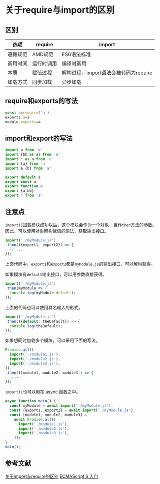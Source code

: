 # 关于require与import的区别

## 区别
选项|require|import
--|--|--
遵循规范|AMD规范|ES6语法标准
调用时间|运行时调用|编译时调用
本质|赋值过程|解构过程，import语法会被转码为require
加载方式|同步加载|异步加载

## require和exports的写法

```js
const a=require('a')
exports.a=a
module.exports=a
```
## import和export的写法
```js
import a from 'a'
import {bb as a} from 'a'
import * as a from 'a'
import {a} from 'a'
import a,{b} from 'a'

export default a
export const a
export function a
export {a,bb}
export * from 'a'
```
## 注意点

`import()`加载模块成功以后，这个模块会作为一个对象，当作`then`方法的参数。因此，可以使用对象解构赋值的语法，获取输出接口。

```javascript
import('./myModule.js')
.then(({export1, export2}) => {
  // ...·
});
```

上面代码中，`export1`和`export2`都是`myModule.js`的输出接口，可以解构获得。

如果模块有`default`输出接口，可以用参数直接获得。

```javascript
import('./myModule.js')
.then(myModule => {
  console.log(myModule.default);
});
```

上面的代码也可以使用具名输入的形式。

```javascript
import('./myModule.js')
.then(({default: theDefault}) => {
  console.log(theDefault);
});
```

如果想同时加载多个模块，可以采用下面的写法。

```javascript
Promise.all([
  import('./module1.js'),
  import('./module2.js'),
  import('./module3.js'),
])
.then(([module1, module2, module3]) => {
   ···
});
```

`import()`也可以用在 async 函数之中。

```javascript
async function main() {
  const myModule = await import('./myModule.js');
  const {export1, export2} = await import('./myModule.js');
  const [module1, module2, module3] =
    await Promise.all([
      import('./module1.js'),
      import('./module2.js'),
      import('./module3.js'),
    ]);
}
main();
```

## 参考文献
[关于import与require的区别](http://www.cnblogs.com/sunshq/p/7922182.html)
[ECMAScript 6 入门](http://es6.ruanyifeng.com/)
